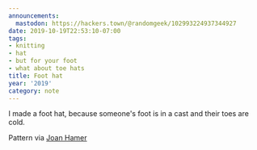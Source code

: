 ```yaml
---
announcements:
  mastodon: https://hackers.town/@randomgeek/102993224937344927
date: 2019-10-19T22:53:10-07:00
tags:
- knitting
- hat
- but for your foot
- what about toe hats
title: Foot hat
year: '2019'
category: note
---
```


I made a foot hat, because someone's foot is in a cast and their toes are cold.

Pattern via [Joan Hamer](https://web.archive.org/web/20090222140829/http://www.fibergypsy.com/pmkn/toecover.html)
